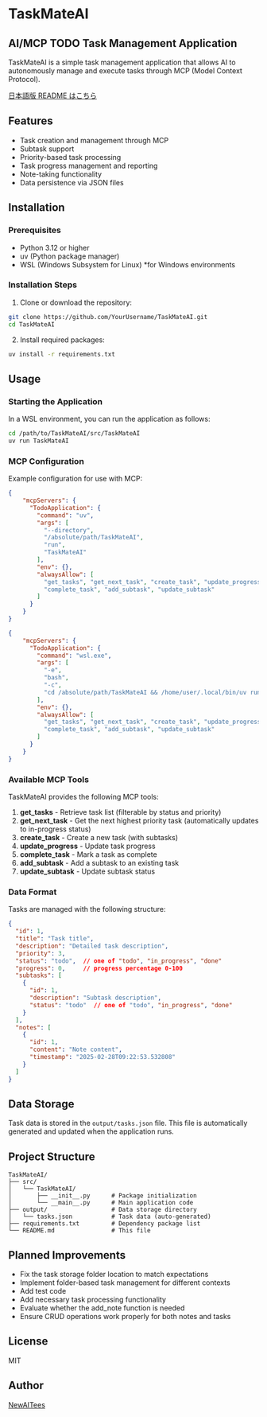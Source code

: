 # TaskMateAI
## AI/MCP TODO Task Management Application

TaskMateAI is a simple task management application that allows AI to autonomously manage and execute tasks through MCP (Model Context Protocol).

[日本語版 README はこちら](README.md)

## Features

- Task creation and management through MCP
- Subtask support
- Priority-based task processing
- Task progress management and reporting
- Note-taking functionality
- Data persistence via JSON files

## Installation

### Prerequisites

- Python 3.12 or higher
- uv (Python package manager)
- WSL (Windows Subsystem for Linux) *for Windows environments

### Installation Steps

1. Clone or download the repository:

```bash
git clone https://github.com/YourUsername/TaskMateAI.git
cd TaskMateAI
```

2. Install required packages:

```bash
uv install -r requirements.txt
```

## Usage

### Starting the Application

In a WSL environment, you can run the application as follows:

```bash
cd /path/to/TaskMateAI/src/TaskMateAI
uv run TaskMateAI
```

### MCP Configuration

Example configuration for use with MCP:

```json
{
    "mcpServers": {
      "TodoApplication": {
        "command": "uv",
        "args": [
          "--directory", 
          "/absolute/path/TaskMateAI",
          "run",
          "TaskMateAI"
        ],
        "env": {},
        "alwaysAllow": [
          "get_tasks", "get_next_task", "create_task", "update_progress", 
          "complete_task", "add_subtask", "update_subtask"
        ]
      }
    }
}
```

```json
{
    "mcpServers": {
      "TodoApplication": {
        "command": "wsl.exe",
        "args": [
          "-e", 
          "bash", 
          "-c", 
          "cd /absolute/path/TaskMateAI && /home/user/.local/bin/uv run TaskMateAI"
        ],
        "env": {},
        "alwaysAllow": [
          "get_tasks", "get_next_task", "create_task", "update_progress", 
          "complete_task", "add_subtask", "update_subtask"
        ]
      }
    }
}
```

### Available MCP Tools

TaskMateAI provides the following MCP tools:

1. **get_tasks** - Retrieve task list (filterable by status and priority)
2. **get_next_task** - Get the next highest priority task (automatically updates to in-progress status)
3. **create_task** - Create a new task (with subtasks)
4. **update_progress** - Update task progress
5. **complete_task** - Mark a task as complete
6. **add_subtask** - Add a subtask to an existing task
7. **update_subtask** - Update subtask status

### Data Format

Tasks are managed with the following structure:

```json
{
  "id": 1,
  "title": "Task title",
  "description": "Detailed task description",
  "priority": 3,
  "status": "todo",  // one of "todo", "in_progress", "done"
  "progress": 0,     // progress percentage 0-100
  "subtasks": [
    {
      "id": 1,
      "description": "Subtask description",
      "status": "todo"  // one of "todo", "in_progress", "done"
    }
  ],
  "notes": [
    {
      "id": 1,
      "content": "Note content",
      "timestamp": "2025-02-28T09:22:53.532808"
    }
  ]
}
```

## Data Storage

Task data is stored in the `output/tasks.json` file. This file is automatically generated and updated when the application runs.

## Project Structure

```
TaskMateAI/
├── src/
│   └── TaskMateAI/
│       ├── __init__.py      # Package initialization
│       └── __main__.py      # Main application code
├── output/                  # Data storage directory
│   └── tasks.json           # Task data (auto-generated)
├── requirements.txt         # Dependency package list
└── README.md                # This file
```

## Planned Improvements

- Fix the task storage folder location to match expectations
- Implement folder-based task management for different contexts
- Add test code
- Add necessary task processing functionality
- Evaluate whether the add_note function is needed
- Ensure CRUD operations work properly for both notes and tasks

## License

MIT

## Author

[NewAITees](https://github.com/NewAITees)

